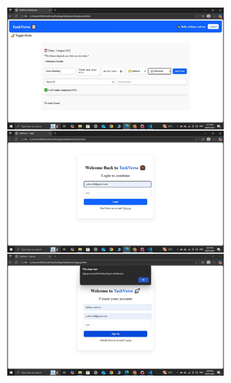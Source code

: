 ![image alt](https://raw.githubusercontent.com/Aafreen10/TasktTacker-webapp/fe5606d1ad25490b0f9e0161f92fa2d813347a94/homepagess.JPG)
![image alt](https://github.com/Aafreen10/TasktTacker-webapp/blob/master/signuppage.JPG?raw=true)
![image alt](https://github.com/Aafreen10/TasktTacker-webapp/blob/master/signuppagess.JPG?raw=true)

